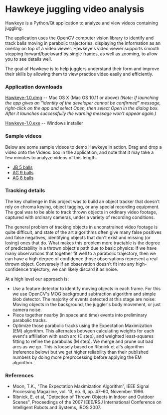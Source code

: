 # Hawkeye juggling video analysis
Hawkeye is a Python/Qt application to analyze and view videos containing juggling.

The application uses the OpenCV computer vision library to identify and track balls moving in parabolic trajectories, displaying the information as an overlay on top of a video viewer. Hawkeye's video viewer supports smooth stepping forward/backward by single frames, as well as zooming, to allow you to see details well.

The goal of Hawkeye is to help jugglers understand their form and improve their skills by allowing them to view practice video easily and efficiently.

### Application downloads
[Hawkeye-1.0.dmg](https://storage.googleapis.com/hawkeye-dl/Hawkeye-1.0.dmg) -- Mac OS X (Mac OS 10.11 or above) _(Note: If launching the app gives an "identity of the developer cannot be confirmed" message, right-click on the app and select Open, then select Open in the dialog box. After it launches successfully the warning message won't appear again.)_

[Hawkeye-1.0.exe](https://storage.googleapis.com/hawkeye-dl/Hawkeye-1.0.exe) -- Windows installer

### Sample videos
Below are some sample videos to demo Hawkeye in action. Drag and drop a video onto the Videos: box in the application, and note that it may take a few minutes to analyze videos of this length.

- [JB 5 balls](https://storage.googleapis.com/hawkeye-dl/juggling_test_5.mov)
- [AG 9 balls](https://storage.googleapis.com/hawkeye-dl/TBTB3_9balls.mov)
- [AG 8 balls](https://storage.googleapis.com/hawkeye-dl/TBTB3_8balls.mov)

### Tracking details
The key challenge in this project was to build an object tracker that doesn't rely on chroma keying, object tagging, or any special recording equipment. The goal was to be able to track thrown objects in ordinary video footage, captured with ordinary cameras, under a variety of recording conditions.

The general problem of tracking objects in unconstrained video footage is quite difficult, and state of the art algorithms often give many false positives and false negatives, identifying objects that don't exist and missing (or losing) ones that do. What makes this problem more tractable is the degree of predictability in a thrown object's path due to basic physics: If we have many observations that together fit well to a parabolic trajectory, then we can have a high degree of confidence those observations represent a real thrown object. Conversely if an observation doesn't fit into any high-confidence trajectory, we can likely discard it as noise.

At a high level our approach is:
- Use a feature detector to identify moving objects in each frame. For this we use OpenCV's MOG background subtraction algorithm and simple blob detector. The majority of events detected at this stage are noise: Moving objects in the background, the juggler's body movement, or just camera noise.
- Piece together nearby (in space and time) events into preliminary parabolic tracks.
- Optimize those parabolic tracks using the Expectation Maximization (EM) algorithm. This alternates between calculating weights for each event's affiliation with each arc (E step), and weighted least-squares fitting to refine the parabolas (M step). We merge and prune out bad arcs as we go. This is loosely based on Ribnick et al's algorithm (reference below) but we get higher reliability than their published numbers by doing more preprocessing before applying the EM algorithm.

### References
- Moon, T.K., "The Expectation Maximization Algorithm”, IEEE Signal Processing Magazine, vol. 13, no. 6, pp. 47–60, November 1996.
- Ribnick, E. et al, "Detection of Thrown Objects in Indoor and Outdoor Scenes", Proceedings of the 2007 IEEE/RSJ International Conference on Intelligent Robots and Systems, IROS 2007.
